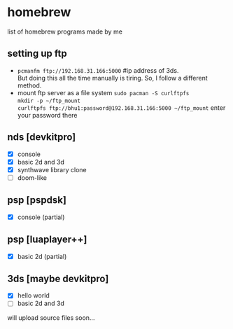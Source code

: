 # homebrew
list of homebrew programs made by me

## setting up ftp
- `pcmanfm ftp://192.168.31.166:5000` #ip address of 3ds. <br>
But doing this all the time manually is tiring. So, I follow a different method. <br>
- mount ftp server as a file system
`sudo pacman -S curlftpfs` <br>
`mkdir -p ~/ftp_mount` <br>
`curlftpfs ftp://bhu1:password@192.168.31.166:5000 ~/ftp_mount` enter your password there <br>

## nds [devkitpro]
- [x] console
- [x] basic 2d and 3d
- [x] synthwave library clone
- [ ] doom-like

## psp [pspdsk]
- [x] console (partial)

## psp [luaplayer++]
- [x] basic 2d (partial)

## 3ds [maybe devkitpro]
- [x] hello world
- [ ] basic 2d and 3d

will upload source files soon...
